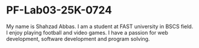 # PF-Lab03-25K-0724
My name is Shahzad Abbas. I am a student at FAST university in BSCS field. I enjoy playing football and video games. I have a passion for web development, software development and program solving.
